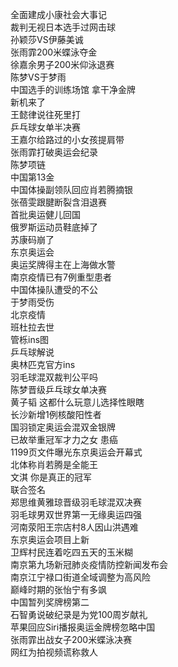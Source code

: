全面建成小康社会大事记  
裁判无视日本选手过网击球  
孙颖莎VS伊藤美诚  
张雨霏200米蝶泳夺金  
徐嘉余男子200米仰泳退赛  
陈梦VS于梦雨  
中国选手的训练场馆 拿干净金牌  
新机来了  
王懿律说往死里打  
乒乓球女单半决赛  
王嘉尔给路过的小女孩提肩带  
张雨霏打破奥运会纪录  
陈梦项链  
中国第13金  
中国体操副领队回应肖若腾摘银  
张蓓雯跟腱断裂含泪退赛  
首批奥运健儿回国  
俄罗斯运动员鞋底掉了  
苏康码崩了  
东京奥运会  
奥运奖牌得主在上海做水警  
南京疫情已有7例重型患者  
中国体操队遭受的不公  
于梦雨受伤  
北京疫情  
班杜拉去世  
管栎ins图  
乒乓球解说  
奥林匹克官方ins  
羽毛球混双裁判公平吗  
陈梦晋级乒乓球女单决赛  
黄子韬 这都什么玩意儿选择性眼瞎  
长沙新增1例核酸阳性者  
国羽锁定奥运会混双金银牌  
已故举重冠军才力之女 患癌  
1199页文件曝光东京奥运会开幕式  
北体称肖若腾是全能王  
文淇 你是真正的冠军  
联合签名  
郑思维黄雅琼晋级羽毛球混双决赛  
羽毛球男双世界第一无缘奥运四强  
河南荥阳王宗店村8人因山洪遇难  
东京奥运会项目上新  
卫辉村民连着吃四五天的玉米糊  
南京第九场新冠肺炎疫情防控新闻发布会  
南京江宁禄口街道全域调整为高风险  
巅峰时期的张怡宁有多飒  
中国暂列奖牌榜第二  
石智勇说破纪录是为党100周岁献礼  
苹果回应Siri播报奥运金牌榜忽略中国  
张雨霏出战女子200米蝶泳决赛  
网红为拍视频谎称救人  

